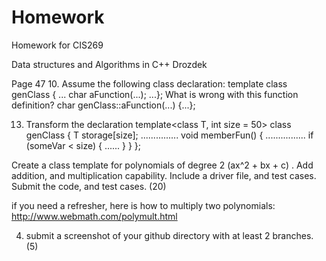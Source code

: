 # Homework
Homework for CIS269

Data structures and Algorithms in C++
Drozdek

Page 47
10. Assume the following class declaration: 
template <class T>
class genClass {
...
char aFunction(...);
...};
What is wrong with this function definition?
char genClass::aFunction(...) {...};

13. Transform the declaration
template<class T, int size = 50>
class genClass {
    T storage[size];
    ...............
    void memberFun() {
    ................
         if (someVar < size) { ...... }
    }
 };
 
Create a class template for polynomials of degree 2 (ax^2 + bx + c) . Add addition, and multiplication capability. Include a driver file, and test cases. Submit the code, and test cases. (20)

if you need a refresher, here is how to multiply two polynomials: http://www.webmath.com/polymult.html

4. submit a screenshot of your github directory with at least 2 branches. (5)
